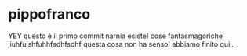 # pippofranco
YEY questo è il primo commit
narnia esiste!
cose fantasmagoriche
jiuhfuishfuhhfsdhfsdhf
questa cosa non ha senso!
abbiamo finito qui ._.